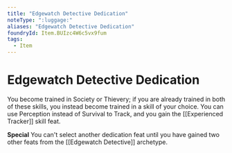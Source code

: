 ```yaml
---
title: "Edgewatch Detective Dedication"
noteType: ":luggage:"
aliases: "Edgewatch Detective Dedication"
foundryId: Item.BUIzc4W6c5vx9fum
tags:
  - Item
---
```


# Edgewatch Detective Dedication

You become trained in Society or Thievery; if you are already trained in both of these skills, you instead become trained in a skill of your choice. You can use Perception instead of Survival to Track, and you gain the [[Experienced Tracker]] skill feat.

**Special** You can't select another dedication feat until you have gained two other feats from the [[Edgewatch Detective]] archetype.
